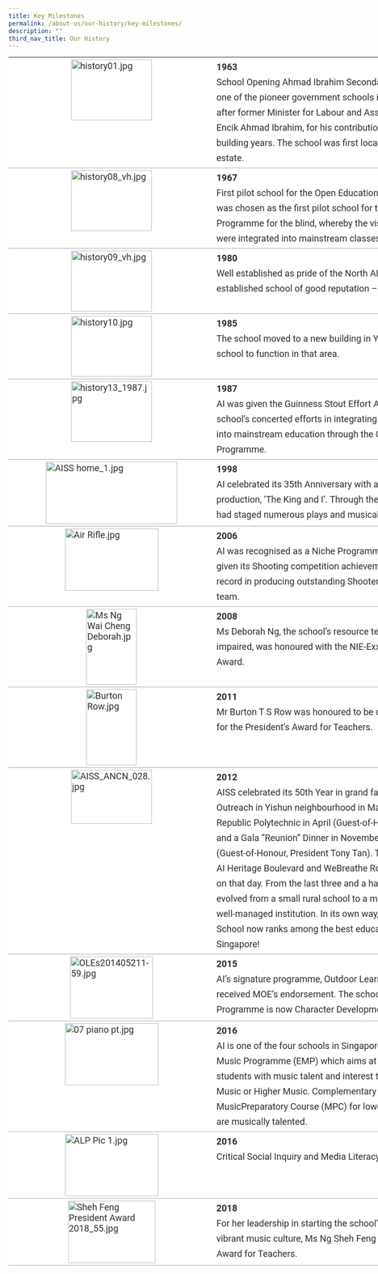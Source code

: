 ```yaml
---
title: Key Milestones
permalink: /about-us/our-history/key-milestones/
description: ""
third_nav_title: Our History
---
```



<table style="margin: auto; outline: 0px; padding: 0px; border-collapse: collapse; clear: both; border: none; color: rgb(46, 46, 46); font-family: Roboto, sans-serif; font-size: 18px; font-style: normal; font-variant-ligatures: normal; font-variant-caps: normal; font-weight: 400; letter-spacing: normal; orphans: 2; text-align: left; text-transform: none; white-space: normal; widows: 2; word-spacing: 0px; -webkit-text-stroke-width: 0px; background-color: rgb(255, 255, 255); text-decoration-thickness: initial; text-decoration-style: initial; text-decoration-color: initial; width: 960px;" class="ive_eobj_center iveo_table ives_tab_simple"><tbody style="margin: 0px; outline: 0px; padding: 0px;"><tr style="margin: 0px; outline: 0px; padding: 0px;"><td style="margin: 0px; outline: 0px; padding: 4px; text-align: left; background-color: transparent; border-bottom: 1px solid rgb(170, 170, 170); color: inherit;" valign="top" width="400px"><img style="margin: auto; outline: 0px; padding: 0px; border: none; max-width: 100%; clear: both; display: block; width: 160px; height: 120px;" class="ive_eobj_center" alt="history01.jpg" src="https://ahmadibrahimsec.moe.edu.sg/qql/slot/u529/2022/About%20Us/Our%20History/Key%20Milestones/history01.jpg"></td><td style="margin: 0px; outline: 0px; padding: 4px; text-align: left; background-color: transparent; border-bottom: 1px solid rgb(170, 170, 170); color: inherit;" valign="top"><div style="margin: 0px; outline: 0px; padding: 0px; line-height: 30px; color: rgb(46, 46, 46); font-family: Roboto, sans-serif; font-size: 18px; font-weight: 400;"><b style="margin: 0px; outline: 0px; padding: 0px;">1963</b></div><div style="margin: 0px; outline: 0px; padding: 0px; line-height: 30px; color: rgb(46, 46, 46); font-family: Roboto, sans-serif; font-size: 18px; font-weight: 400;">School Opening Ahmad Ibrahim Secondary School was founded. As one of the pioneer government schools in Singapore, AI was named after former Minister for Labour and Assemblyman for Sembawang, Encik Ahmad Ibrahim, for his contributions in the early nation-building years. The school was first located at Sembawang Hills estate.</div></td></tr><tr style="margin: 0px; outline: 0px; padding: 0px;"><td style="margin: 0px; outline: 0px; padding: 4px; text-align: left; background-color: transparent; border-bottom: 1px solid rgb(170, 170, 170); color: inherit;" valign="top"><img style="margin: auto; outline: 0px; padding: 0px; border: none; max-width: 100%; clear: both; display: block; width: 160px; height: 120px;" class="ive_eobj_center" alt="history08_vh.jpg" src="https://ahmadibrahimsec.moe.edu.sg/qql/slot/u529/2022/About%20Us/Our%20History/Key%20Milestones/history08_vh.jpg"></td><td style="margin: 0px; outline: 0px; padding: 4px; text-align: left; background-color: transparent; border-bottom: 1px solid rgb(170, 170, 170); color: inherit;" valign="top"><div style="margin: 0px; outline: 0px; padding: 0px; line-height: 30px; color: rgb(46, 46, 46); font-family: Roboto, sans-serif; font-size: 18px; font-weight: 400;"><b style="margin: 0px; outline: 0px; padding: 0px;">1967</b></div><div style="margin: 0px; outline: 0px; padding: 0px; line-height: 30px; color: rgb(46, 46, 46); font-family: Roboto, sans-serif; font-size: 18px; font-weight: 400;">First pilot school for the Open Education Programme for the blind AI was chosen as the first pilot school for the Open Education Programme for the blind, whereby the visually-impaired students were integrated into mainstream classes.</div></td></tr><tr style="margin: 0px; outline: 0px; padding: 0px;"><td style="margin: 0px; outline: 0px; padding: 4px; text-align: left; background-color: transparent; border-bottom: 1px solid rgb(170, 170, 170); color: inherit;" valign="top"><img style="margin: auto; outline: 0px; padding: 0px; border: none; max-width: 100%; clear: both; display: block; width: 160px; height: 120px;" class="ive_eobj_center" alt="history09_vh.jpg" src="https://ahmadibrahimsec.moe.edu.sg/qql/slot/u529/2022/About%20Us/Our%20History/Key%20Milestones/history09_vh.jpg"></td><td style="margin: 0px; outline: 0px; padding: 4px; text-align: left; background-color: transparent; border-bottom: 1px solid rgb(170, 170, 170); color: inherit;" valign="top"><div style="margin: 0px; outline: 0px; padding: 0px; line-height: 30px; color: rgb(46, 46, 46); font-family: Roboto, sans-serif; font-size: 18px; font-weight: 400;"><b style="margin: 0px; outline: 0px; padding: 0px;">1980</b></div><div style="margin: 0px; outline: 0px; padding: 0px; line-height: 30px; color: rgb(46, 46, 46); font-family: Roboto, sans-serif; font-size: 18px; font-weight: 400;">Well established as pride of the North AI was known as a well-established school of good reputation –‘Pride of the North’.</div></td></tr><tr style="margin: 0px; outline: 0px; padding: 0px;"><td style="margin: 0px; outline: 0px; padding: 4px; text-align: left; background-color: transparent; border-bottom: 1px solid rgb(170, 170, 170); color: inherit;" valign="top"><img style="margin: auto; outline: 0px; padding: 0px; border: none; max-width: 100%; clear: both; display: block; width: 160px; height: 120px;" class="ive_eobj_center" alt="history10.jpg" src="https://ahmadibrahimsec.moe.edu.sg/qql/slot/u529/2022/About%20Us/Our%20History/Key%20Milestones/history10.jpg"></td><td style="margin: 0px; outline: 0px; padding: 4px; text-align: left; background-color: transparent; border-bottom: 1px solid rgb(170, 170, 170); color: inherit;" valign="top"><div style="margin: 0px; outline: 0px; padding: 0px; line-height: 30px; color: rgb(46, 46, 46); font-family: Roboto, sans-serif; font-size: 18px; font-weight: 400;"><b style="margin: 0px; outline: 0px; padding: 0px;">1985</b></div><div style="margin: 0px; outline: 0px; padding: 0px; line-height: 30px; color: rgb(46, 46, 46); font-family: Roboto, sans-serif; font-size: 18px; font-weight: 400;">The school moved to a new building in Yishun. It was also the first school to function in that area.</div></td></tr><tr style="margin: 0px; outline: 0px; padding: 0px;"><td style="margin: 0px; outline: 0px; padding: 4px; text-align: left; background-color: transparent; border-bottom: 1px solid rgb(170, 170, 170); color: inherit;" valign="top"><img style="margin: auto; outline: 0px; padding: 0px; border: none; max-width: 100%; clear: both; display: block; width: 160px; height: 120px;" class="ive_eobj_center" alt="history13_1987.jpg" src="https://ahmadibrahimsec.moe.edu.sg/qql/slot/u529/2022/About%20Us/Our%20History/Key%20Milestones/history13_1987.jpg"></td><td style="margin: 0px; outline: 0px; padding: 4px; text-align: left; background-color: transparent; border-bottom: 1px solid rgb(170, 170, 170); color: inherit;" valign="top"><div style="margin: 0px; outline: 0px; padding: 0px; line-height: 30px; color: rgb(46, 46, 46); font-family: Roboto, sans-serif; font-size: 18px; font-weight: 400;"><b style="margin: 0px; outline: 0px; padding: 0px;">1987</b></div><div style="margin: 0px; outline: 0px; padding: 0px; line-height: 30px; color: rgb(46, 46, 46); font-family: Roboto, sans-serif; font-size: 18px; font-weight: 400;">AI was given the Guinness Stout Effort Award in recognition of the school’s concerted efforts in integrating visually impaired students into mainstream education through the Open Education Programme.</div></td></tr><tr style="margin: 0px; outline: 0px; padding: 0px;"><td style="margin: 0px; outline: 0px; padding: 4px; text-align: left; background-color: transparent; border-bottom: 1px solid rgb(170, 170, 170); color: inherit;" valign="top"><img style="margin: auto; outline: 0px; padding: 0px; border: none; max-width: 100%; clear: both; display: block; width: 260px; height: 123px;" class="ive_eobj_center" alt="AISS home_1.jpg" src="https://ahmadibrahimsec.moe.edu.sg/qql/slot/u529/2022/About%20Us/Our%20History/Key%20Milestones/AISS%20home_1.jpg"></td><td style="margin: 0px; outline: 0px; padding: 4px; text-align: left; background-color: transparent; border-bottom: 1px solid rgb(170, 170, 170); color: inherit;" valign="top"><div style="margin: 0px; outline: 0px; padding: 0px; line-height: 30px; color: rgb(46, 46, 46); font-family: Roboto, sans-serif; font-size: 18px; font-weight: 400;"><b style="margin: 0px; outline: 0px; padding: 0px;">1998</b></div><div style="margin: 0px; outline: 0px; padding: 0px; line-height: 30px; color: rgb(46, 46, 46); font-family: Roboto, sans-serif; font-size: 18px; font-weight: 400;">AI celebrated its 35th Anniversary with a carnival and a musical production, ‘The King and I’. Through the 1990s, right up to 2002, AI had staged numerous plays and musicals.</div></td></tr><tr style="margin: 0px; outline: 0px; padding: 0px;"><td style="margin: 0px; outline: 0px; padding: 4px; text-align: left; background-color: transparent; border-bottom: 1px solid rgb(170, 170, 170); color: inherit;" valign="top"><img style="margin: auto; outline: 0px; padding: 0px; border: none; max-width: 100%; clear: both; display: block; width: 185px; height: 123px;" class="ive_eobj_center" alt="Air Rifle.jpg" src="https://ahmadibrahimsec.moe.edu.sg/qql/slot/u529/2022/About%20Us/Our%20History/Key%20Milestones/Air%20Rifle.jpg"></td><td style="margin: 0px; outline: 0px; padding: 4px; text-align: left; background-color: transparent; border-bottom: 1px solid rgb(170, 170, 170); color: inherit;" valign="top"><div style="margin: 0px; outline: 0px; padding: 0px; line-height: 30px; color: rgb(46, 46, 46); font-family: Roboto, sans-serif; font-size: 18px; font-weight: 400;"><b style="margin: 0px; outline: 0px; padding: 0px;">2006</b></div><div style="margin: 0px; outline: 0px; padding: 0px; line-height: 30px; color: rgb(46, 46, 46); font-family: Roboto, sans-serif; font-size: 18px; font-weight: 400;">AI was recognised as a Niche Programme School for Shooting, given its Shooting competition achievements and strong track record in producing outstanding Shooters for the national youth team.</div></td></tr><tr style="margin: 0px; outline: 0px; padding: 0px;"><td style="margin: 0px; outline: 0px; padding: 4px; text-align: left; background-color: transparent; border-bottom: 1px solid rgb(170, 170, 170); color: inherit;" valign="top"><img style="margin: auto; outline: 0px; padding: 0px; border: none; max-width: 100%; clear: both; display: block; width: 100px; height: 150px;" class="ive_eobj_center" alt="Ms Ng Wai Cheng Deborah.jpg" width="100%" src="https://ahmadibrahimsec.moe.edu.sg/qql/slot/u529/2022/About%20Us/Our%20History/Key%20Milestones/Ms%20Ng%20Wai%20Cheng%20Deborah.jpg"></td><td style="margin: 0px; outline: 0px; padding: 4px; text-align: left; background-color: transparent; border-bottom: 1px solid rgb(170, 170, 170); color: inherit;" valign="top"><div style="margin: 0px; outline: 0px; padding: 0px; line-height: 30px; color: rgb(46, 46, 46); font-family: Roboto, sans-serif; font-size: 18px; font-weight: 400;"><b style="margin: 0px; outline: 0px; padding: 0px;">2008</b></div><div style="margin: 0px; outline: 0px; padding: 0px; line-height: 30px; color: rgb(46, 46, 46); font-family: Roboto, sans-serif; font-size: 18px; font-weight: 400;">Ms Deborah Ng, the school’s resource teacher for the visually impaired, was honoured with the NIE-Exxon Mobil Caring Teacher Award.</div></td></tr><tr style="margin: 0px; outline: 0px; padding: 0px;"><td style="margin: 0px; outline: 0px; padding: 4px; text-align: left; background-color: transparent; border-bottom: 1px solid rgb(170, 170, 170); color: inherit;" valign="top"><img style="margin: auto; outline: 0px; padding: 0px; border: none; max-width: 100%; clear: both; display: block; width: 100px; height: 150px;" class="ive_eobj_center" alt="Burton Row.jpg" src="https://ahmadibrahimsec.moe.edu.sg/qql/slot/u529/2022/About%20Us/Our%20History/Key%20Milestones/Burton%20Row.jpg"></td><td style="margin: 0px; outline: 0px; padding: 4px; text-align: left; background-color: transparent; border-bottom: 1px solid rgb(170, 170, 170); color: inherit;" valign="top"><div style="margin: 0px; outline: 0px; padding: 0px; line-height: 30px; color: rgb(46, 46, 46); font-family: Roboto, sans-serif; font-size: 18px; font-weight: 400;"><b style="margin: 0px; outline: 0px; padding: 0px;">2011</b></div><div style="margin: 0px; outline: 0px; padding: 0px; line-height: 30px; color: rgb(46, 46, 46); font-family: Roboto, sans-serif; font-size: 18px; font-weight: 400;">Mr Burton T S Row was honoured to be one out of twelve finalists for the President’s Award for Teachers.</div></td></tr><tr style="margin: 0px; outline: 0px; padding: 0px;"><td style="margin: 0px; outline: 0px; padding: 4px; text-align: left; background-color: transparent; border-bottom: 1px solid rgb(170, 170, 170); color: inherit;" valign="top"><img style="margin: auto; outline: 0px; padding: 0px; border: none; max-width: 100%; clear: both; display: block; width: 160px; height: 107px;" class="ive_eobj_center" alt="AISS_ANCN_028.jpg" src="https://ahmadibrahimsec.moe.edu.sg/qql/slot/u529/2022/About%20Us/Our%20History/Key%20Milestones/AISS_ANCN_028.jpg"></td><td style="margin: 0px; outline: 0px; padding: 4px; text-align: left; background-color: transparent; border-bottom: 1px solid rgb(170, 170, 170); color: inherit;" valign="top"><div style="margin: 0px; outline: 0px; padding: 0px; line-height: 30px; color: rgb(46, 46, 46); font-family: Roboto, sans-serif; font-size: 18px; font-weight: 400;"><b style="margin: 0px; outline: 0px; padding: 0px;">2012</b></div><div style="margin: 0px; outline: 0px; padding: 0px; line-height: 30px; color: rgb(46, 46, 46); font-family: Roboto, sans-serif; font-size: 18px; font-weight: 400;">AISS celebrated its 50th Year in grand fashion with Community Outreach in Yishun neighbourhood in March, a Concert at the Republic Polytechnic in April (Guest-of-Honour, Mr Khaw Boon Wan) and a Gala “Reunion” Dinner in November in the school premises (Guest-of-Honour, President Tony Tan). The school also opened its AI Heritage Boulevard and WeBreathe Room (The Student Centre) on that day. From the last three and a half decades, the school evolved from a small rural school to a modern, well-equipped and well-managed institution. In its own way, Ahmad Ibrahim Secondary School now ranks among the best educational institutions in Singapore!</div></td></tr><tr style="margin: 0px; outline: 0px; padding: 0px;"><td style="margin: 0px; outline: 0px; padding: 4px; text-align: left; background-color: transparent; border-bottom: 1px solid rgb(170, 170, 170); color: inherit;" valign="top"><img style="margin: auto; outline: 0px; padding: 0px; border: none; max-width: 100%; clear: both; display: block; width: 164px; height: 123px;" class="ive_eobj_center" alt="OLEs201405211-59.jpg" width="100%" src="https://ahmadibrahimsec.moe.edu.sg/qql/slot/u529/2022/About%20Us/Our%20History/Key%20Milestones/OLEs201405211-59.jpg"></td><td style="margin: 0px; outline: 0px; padding: 4px; text-align: left; background-color: transparent; border-bottom: 1px solid rgb(170, 170, 170); color: inherit;" valign="top"><div style="margin: 0px; outline: 0px; padding: 0px; line-height: 30px; color: rgb(46, 46, 46); font-family: Roboto, sans-serif; font-size: 18px; font-weight: 400;"><b style="margin: 0px; outline: 0px; padding: 0px;">2015</b></div><div style="margin: 0px; outline: 0px; padding: 0px; line-height: 30px; color: rgb(46, 46, 46); font-family: Roboto, sans-serif; font-size: 18px; font-weight: 400;">AI’s signature programme, Outdoor Learning Experience (OLE), received MOE’s endorsement. The school’s Learning for Life Programme is now Character Development through OLE.</div></td></tr><tr style="margin: 0px; outline: 0px; padding: 0px;"><td style="margin: 0px; outline: 0px; padding: 4px; text-align: left; background-color: transparent; border-bottom: 1px solid rgb(170, 170, 170); color: inherit;" valign="top"><img style="margin: auto; outline: 0px; padding: 0px; border: none; max-width: 100%; clear: both; display: block; width: 185px; height: 123px;" class="ive_eobj_center" alt="07 piano pt.jpg" width="100%" src="https://ahmadibrahimsec.moe.edu.sg/qql/slot/u529/2022/About%20Us/Our%20History/Key%20Milestones/07%20piano%20pt.jpg"></td><td style="margin: 0px; outline: 0px; padding: 4px; text-align: left; background-color: transparent; border-bottom: 1px solid rgb(170, 170, 170); color: inherit;" valign="top"><div style="margin: 0px; outline: 0px; padding: 0px; line-height: 30px; color: rgb(46, 46, 46); font-family: Roboto, sans-serif; font-size: 18px; font-weight: 400;"><b style="margin: 0px; outline: 0px; padding: 0px;">2016</b></div><div style="margin: 0px; outline: 0px; padding: 0px; line-height: 30px; color: rgb(46, 46, 46); font-family: Roboto, sans-serif; font-size: 18px; font-weight: 400;">AI is one of the four schools in Singapore offering the Enhanced Music Programme (EMP) which aims at increasing accessibility to students with music talent and interest to pursue GCE ‘O’ level Music or Higher Music. Complementary is the introduction of the MusicPreparatory Course (MPC) for lower secondary students who are musically talented.</div></td></tr><tr style="margin: 0px; outline: 0px; padding: 0px;"><td style="margin: 0px; outline: 0px; padding: 4px; text-align: left; background-color: transparent; border-bottom: 1px solid rgb(170, 170, 170); color: inherit;" valign="top"><img style="margin: auto; outline: 0px; padding: 0px; border: none; max-width: 100%; clear: both; display: block; width: 185px; height: 123px;" class="ive_eobj_center" alt="ALP Pic 1.jpg" width="100%" src="https://ahmadibrahimsec.moe.edu.sg/qql/slot/u529/2022/About%20Us/Our%20History/Key%20Milestones/ALP%20Pic%201.jpg"></td><td style="margin: 0px; outline: 0px; padding: 4px; text-align: left; background-color: transparent; border-bottom: 1px solid rgb(170, 170, 170); color: inherit;" valign="top"><div style="margin: 0px; outline: 0px; padding: 0px; line-height: 30px; color: rgb(46, 46, 46); font-family: Roboto, sans-serif; font-size: 18px; font-weight: 400;"><b style="margin: 0px; outline: 0px; padding: 0px;">2016</b></div><div style="margin: 0px; outline: 0px; padding: 0px; line-height: 30px; color: rgb(46, 46, 46); font-family: Roboto, sans-serif; font-size: 18px; font-weight: 400;">Critical Social Inquiry and Media Literacy as AI's second niche.</div></td></tr><tr style="margin: 0px; outline: 0px; padding: 0px;"><td style="margin: 0px; outline: 0px; padding: 4px; text-align: left; background-color: transparent; border-bottom: 1px solid rgb(170, 170, 170); color: inherit;" valign="top"><img style="margin: auto; outline: 0px; padding: 0px; border: none; max-width: 100%; clear: both; display: block; width: 173px; height: 123px;" class="ive_eobj_center" alt="Sheh Feng President Award 2018_55.jpg" width="100%" src="https://ahmadibrahimsec.moe.edu.sg/qql/slot/u529/2022/About%20Us/Our%20History/Key%20Milestones/Sheh%20Feng%20President%20Award%202018_55.jpg"></td><td style="margin: 0px; outline: 0px; padding: 4px; text-align: left; background-color: transparent; border-bottom: 1px solid rgb(170, 170, 170); color: inherit;" valign="top"><div style="margin: 0px; outline: 0px; padding: 0px; line-height: 30px; color: rgb(46, 46, 46); font-family: Roboto, sans-serif; font-size: 18px; font-weight: 400;"><b style="margin: 0px; outline: 0px; padding: 0px;">2018</b></div><div style="margin: 0px; outline: 0px; padding: 0px; line-height: 30px; color: rgb(46, 46, 46); font-family: Roboto, sans-serif; font-size: 18px; font-weight: 400;">For her leadership in starting the school’s EMP and creating a vibrant music culture, Ms Ng Sheh Feng is conferred the President’s Award for Teachers.</div></td></tr></tbody></table>